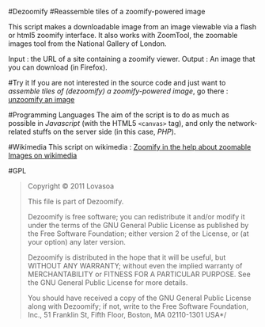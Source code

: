 #Dezoomify
#Reassemble tiles of a zoomify-powered image

This script makes a downloadable image from an image viewable via a flash or html5 zoomify interface.
It also works with ZoomTool, the zoomable images tool from the National Gallery of London.

Input : the URL of a site containing a zoomify viewer.
Output : An image that you can download (in Firefox).

#Try it
If you are not interested in the source code and just want to *assemble tiles of (dezoomify) a zoomify-powered image*, go there : [unzoomify an image](http://ophir.lojkine.free.fr/dezoomify/dezoomify.html)

#Programming Languages
The aim of the script is to do as much as possible in _Javascript_ (with the HTML5 `<canvas>` tag), and only the network-related stuffs on the server side (in this case, _PHP_).

#Wikimedia
This script on wikimedia : [Zoomify in the help about zoomable Images on wikimedia](https://secure.wikimedia.org/wikipedia/commons/wiki/Help:Zoomable_images)

#GPL
> Copyright © 2011 Lovasoa
> 
>  This file is part of Dezoomify.
>
>  Dezoomify is free software; you can redistribute it and/or modify
>  it under the terms of the GNU General Public License as published by
>  the Free Software Foundation; either version 2 of the License, or
>  (at your option) any later version.
>
>  Dezoomify is distributed in the hope that it will be useful,
>  but WITHOUT ANY WARRANTY; without even the implied warranty of
>  MERCHANTABILITY or FITNESS FOR A PARTICULAR PURPOSE.  See the
>  GNU General Public License for more details.
> 
>  You should have received a copy of the GNU General Public License
>  along with Dezoomify; if not, write to the Free Software
>  Foundation, Inc., 51 Franklin St, Fifth Floor, Boston, MA  02110-1301
>  USA*/
